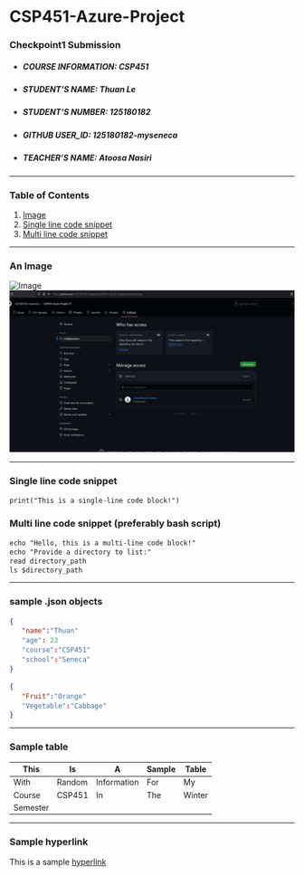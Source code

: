 # CSP451-Azure-Project

### Checkpoint1 Submission

* ##### COURSE INFORMATION: CSP451
* ##### STUDENT’S NAME: Thuan Le
* ##### STUDENT'S NUMBER: 125180182
* ##### GITHUB USER_ID: 125180182-myseneca
* ##### TEACHER’S NAME: Atoosa Nasiri
___

### Table of Contents

1. [Image](#An-Image)
2. [Single line code snippet](#Single-line-code-snippet)
3. [Multi line code snippet](#Multi-line-code-snippet-(preferably-bash-script))
   
---
### An Image
![Image](https://news.cgtn.com/news/2020-09-28/Wuhan-s-Yellow-Crane-Tower-to-launch-night-tours-U9eZmzNEpG/img/1c2df279aec7434faead0b4f72162f8c/1c2df279aec7434faead0b4f72162f8c.jpeg)
![Image](1.png)

---
### Single line code snippet
```
print("This is a single-line code block!")
```
### Multi line code snippet (preferably bash script)
```
echo "Hello, this is a multi-line code block!"
echo "Provide a directory to list:"
read directory_path
ls $directory_path

```
---
### sample .json objects
```json
{
   "name":"Thuan"
   "age": 23
   "course":"CSP451"
   "school":"Seneca"
}
```
```json
{
   "Fruit":"Orange"
   "Vegetable":"Cabbage"
}
```
---
### Sample table
| This     | Is     | A           | Sample | Table  |
|----------|--------|-------------|--------|--------|
| With     | Random | Information | For    | My     |
| Course   | CSP451 | In          | The    | Winter |
| Semester |        |             |        |        |

---
### Sample hyperlink
<p> This is a sample <a href="https://github.com/125180182-myseneca/CSP451-Azure-Project">hyperlink</a> </p>


